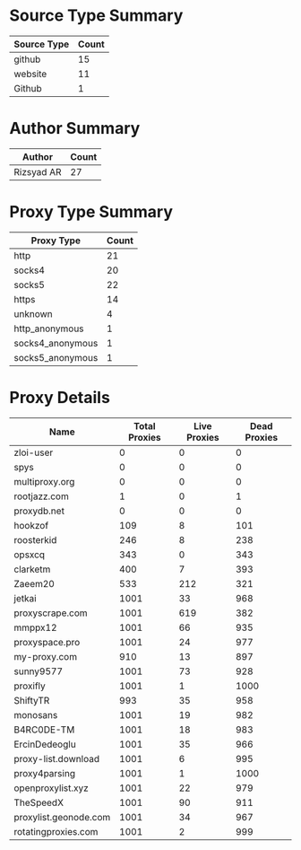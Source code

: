 # Source Type Summary

| Source Type | Count |
|-------------|-------|
| github | 15 |
| website | 11 |
| Github | 1 |


# Author Summary

| Author | Count |
|--------|-------|
| Rizsyad AR | 27 |


# Proxy Type Summary

| Proxy Type | Count |
|------------|-------|
| http | 21 |
| socks4 | 20 |
| socks5 | 22 |
| https | 14 |
| unknown | 4 |
| http_anonymous | 1 |
| socks4_anonymous | 1 |
| socks5_anonymous | 1 |


# Proxy Details

| Name | Total Proxies | Live Proxies | Dead Proxies |
|------|---------------|--------------|---------------|
| zloi-user | 0 | 0 | 0 |
| spys | 0 | 0 | 0 |
| multiproxy.org | 0 | 0 | 0 |
| rootjazz.com | 1 | 0 | 1 |
| proxydb.net | 0 | 0 | 0 |
| hookzof | 109 | 8 | 101 |
| roosterkid | 246 | 8 | 238 |
| opsxcq | 343 | 0 | 343 |
| clarketm | 400 | 7 | 393 |
| Zaeem20 | 533 | 212 | 321 |
| jetkai | 1001 | 33 | 968 |
| proxyscrape.com | 1001 | 619 | 382 |
| mmppx12 | 1001 | 66 | 935 |
| proxyspace.pro | 1001 | 24 | 977 |
| my-proxy.com | 910 | 13 | 897 |
| sunny9577 | 1001 | 73 | 928 |
| proxifly | 1001 | 1 | 1000 |
| ShiftyTR | 993 | 35 | 958 |
| monosans | 1001 | 19 | 982 |
| B4RC0DE-TM | 1001 | 18 | 983 |
| ErcinDedeoglu | 1001 | 35 | 966 |
| proxy-list.download | 1001 | 6 | 995 |
| proxy4parsing | 1001 | 1 | 1000 |
| openproxylist.xyz | 1001 | 22 | 979 |
| TheSpeedX | 1001 | 90 | 911 |
| proxylist.geonode.com | 1001 | 34 | 967 |
| rotatingproxies.com | 1001 | 2 | 999 |

